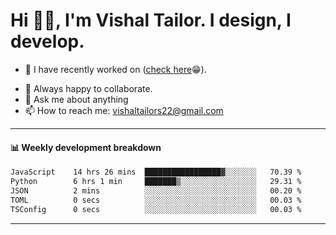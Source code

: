 # Hi 👋🏻, I'm Vishal Tailor. I design, I develop.

- 🔭 I have recently worked on ([check here](https://vishaltailor.com)😁).
<!-- - 🎦 Currently watching: JavaScript: The Hard Parts By Will Sentance. -->
- 👯 Always happy to collaborate.
- 💬 Ask me about anything
- 📫 How to reach me: <a href="mailto:vishaltailors22@gmail.com">vishaltailors22@gmail.com</a>

<hr /> 
<h4>📊 Weekly development breakdown</h4>
<!--START_SECTION:waka-->

```txt
JavaScript    14 hrs 26 mins  █████████████████▓░░░░░░░   70.39 %
Python        6 hrs 1 min     ███████▒░░░░░░░░░░░░░░░░░   29.31 %
JSON          2 mins          ░░░░░░░░░░░░░░░░░░░░░░░░░   00.20 %
TOML          0 secs          ░░░░░░░░░░░░░░░░░░░░░░░░░   00.03 %
TSConfig      0 secs          ░░░░░░░░░░░░░░░░░░░░░░░░░   00.03 %
```

<!--END_SECTION:waka-->
<hr /> 

<!-- ![](./profile-3d-contrib/profile-green-animate.svg) -->
